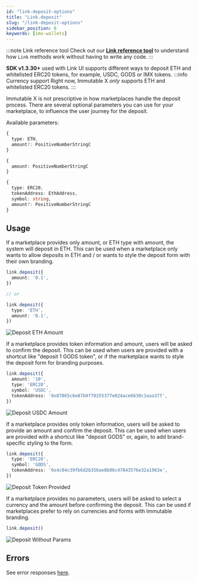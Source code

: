 ```yaml
---
id: "link-deposit-options"
title: "Link.deposit"
slug: "/link-deposit-options"
sidebar_position: 8
keywords: [imx-wallets]
---
```


:::note Link reference tool
Check out our **[Link reference tool](https://tools.immutable.com/link-reference/)** to understand how `Link` methods work without having to write any code.
:::

**SDK v1.3.30+** used with Link UI supports different ways to deposit ETH and whitelisted ERC20 tokens, for example, USDC, GODS or IMX tokens.
:::info Currency support
Right now, Immutable X _only_ supports ETH and whitelisted ERC20 tokens.
:::

Immutable X is not prescriptive in how marketplaces handle the deposit process. There are several optional parameters you can use for your marketplace, to influence the user journey for the deposit.

Available parameters:

```typescript
{
  type: ETH,
  amount?: PositiveNumberStringC
}

{
  amount: PositiveNumberStringC
}

{
  type: ERC20,
  tokenAddress: EthAddress,
  symbol: string,
  amount?: PositiveNumberStringC
}
```

## Usage

If a marketplace provides only amount, or ETH type with amount, the system will deposit in ETH. This can be used when a marketplace only wants to allow deposits in ETH and / or wants to style the deposit form with their own branding.

```typescript
link.deposit({
  amount: '0.1',
})

// or

link.deposit({
  type: 'ETH',
  amount: '0.1',
})
```

![Deposit ETH Amount](/img/link-deposit/deposit-eth-amount.png 'Deposit ETH Amount')

If a marketplace provides token information and amount, users will be asked to confirm the deposit. This can be used when users are provided with a shortcut like "deposit 1 GODS token", or if the marketplace wants to style the deposit form for branding purposes.

```typescript
link.deposit({
  amount: '10',
  type: 'ERC20',
  symbol: 'USDC',
  tokenAddress: '0x07865c6e87b9f70255377e024ace6630c1eaa37f',
})
```

![Deposit USDC Amount](/img/link-deposit/deposit-usdc-amount.png 'Deposit USDC Amount')

If a marketplace provides only token information, users will be asked to provide an amount and confirm the deposit. This can be used when users are provided with a shortcut like "deposit GODS" or, again, to add brand-specific styling to the form.

```typescript
link.deposit({
  type: 'ERC20',
  symbol: 'GODS',
  tokenAddress: '0x4c04c39fb6d2b356ae8b06c47843576e32a1963e',
})
```

![Deposit Token Provided](/img/link-deposit/deposit-token-provided.png 'Deposit Token Provided')

If a marketplace provides no parameters, users will be asked to select a currency and the amount before confirming the deposit. This can be used if marketplaces prefer to rely on currencies and forms with Immutable branding.

```typescript
link.deposit()
```

![Deposit Without Params](/img/link-deposit/deposit-without-params.png 'Deposit Without Params')

## Errors

See error responses [here](./link-errors.md#deposits).